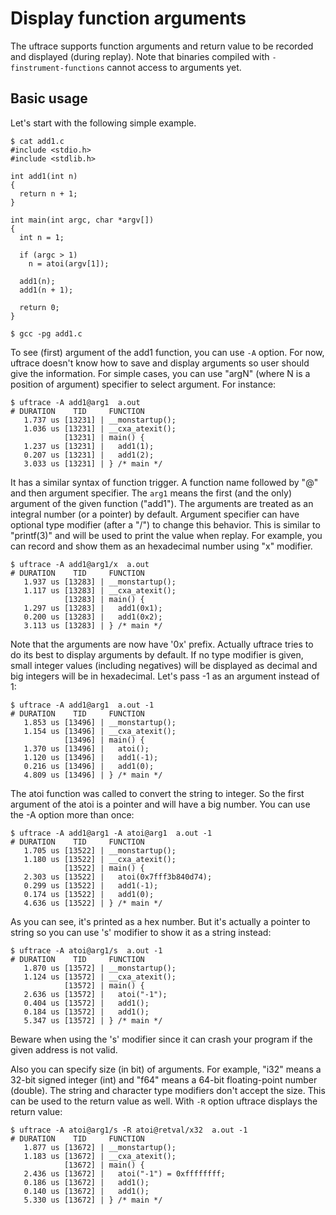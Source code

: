 # Display function arguments
The uftrace supports function arguments and return value to be recorded and displayed (during replay).  Note that binaries compiled with `-finstrument-functions` cannot access to arguments yet.

## Basic usage
Let's start with the following simple example.

```
$ cat add1.c
#include <stdio.h>
#include <stdlib.h>

int add1(int n)
{
  return n + 1;
}

int main(int argc, char *argv[])
{
  int n = 1;

  if (argc > 1)
    n = atoi(argv[1]);

  add1(n);
  add1(n + 1);

  return 0;
}

$ gcc -pg add1.c
```

To see (first) argument of the add1 function, you can use `-A` option.  For now, uftrace doesn't know how to save and display arguments so user should give the information.  For simple cases, you can use "argN" (where N is a position of argument) specifier to select argument.  For instance:

```
$ uftrace -A add1@arg1  a.out
# DURATION    TID     FUNCTION
   1.737 us [13231] | __monstartup();
   1.036 us [13231] | __cxa_atexit();
            [13231] | main() {
   1.237 us [13231] |   add1(1);
   0.207 us [13231] |   add1(2);
   3.033 us [13231] | } /* main */
```

It has a similar syntax of function trigger.  A function name followed by "@" and then argument specifier.  The `arg1` means the first (and the only) argument of the given function ("add1").  The arguments are treated as an integral number (or a pointer) by default.  Argument specifier can have optional type modifier (after a "/") to change this behavior.  This is similar to "printf(3)" and will be used to print the value when replay.  For example, you can record and show them as an hexadecimal number using "x" modifier.

```
$ uftrace -A add1@arg1/x  a.out
# DURATION    TID     FUNCTION
   1.937 us [13283] | __monstartup();
   1.117 us [13283] | __cxa_atexit();
            [13283] | main() {
   1.297 us [13283] |   add1(0x1);
   0.200 us [13283] |   add1(0x2);
   3.113 us [13283] | } /* main */
```

Note that the arguments are now have '0x' prefix.  Actually uftrace tries to do its best to display arguments by default.  If no type modifier is given, small integer values (including negatives) will be displayed as decimal and big integers will be in hexadecimal.  Let's pass -1 as an argument instead of 1:

```
$ uftrace -A add1@arg1  a.out -1
# DURATION    TID     FUNCTION
   1.853 us [13496] | __monstartup();
   1.154 us [13496] | __cxa_atexit();
            [13496] | main() {
   1.370 us [13496] |   atoi();
   1.120 us [13496] |   add1(-1);
   0.216 us [13496] |   add1(0);
   4.809 us [13496] | } /* main */
```

The atoi function was called to convert the string to integer.  So the first argument of the atoi is a pointer and will have a big number.  You can use the -A option more than once:

```
$ uftrace -A add1@arg1 -A atoi@arg1  a.out -1
# DURATION    TID     FUNCTION
   1.705 us [13522] | __monstartup();
   1.180 us [13522] | __cxa_atexit();
            [13522] | main() {
   2.303 us [13522] |   atoi(0x7fff3b840d74);
   0.299 us [13522] |   add1(-1);
   0.174 us [13522] |   add1(0);
   4.636 us [13522] | } /* main */
```

As you can see, it's printed as a hex number.  But it's actually a pointer to string so you can use 's' modifier to show it as a string instead:

```
$ uftrace -A atoi@arg1/s  a.out -1
# DURATION    TID     FUNCTION
   1.870 us [13572] | __monstartup();
   1.124 us [13572] | __cxa_atexit();
            [13572] | main() {
   2.636 us [13572] |   atoi("-1");
   0.404 us [13572] |   add1();
   0.184 us [13572] |   add1();
   5.347 us [13572] | } /* main */
```

Beware when using the 's' modifier since it can crash your program if the given address is not valid.

Also you can specify size (in bit) of arguments.  For example, "i32" means a 32-bit signed integer (int) and "f64" means a 64-bit floating-point number (double).  The string and character type modifiers don't accept the size.  This can be used to the return value as well.  With `-R` option uftrace displays the return value:

```
$ uftrace -A atoi@arg1/s -R atoi@retval/x32  a.out -1
# DURATION    TID     FUNCTION
   1.877 us [13672] | __monstartup();
   1.183 us [13672] | __cxa_atexit();
            [13672] | main() {
   2.436 us [13672] |   atoi("-1") = 0xffffffff;
   0.186 us [13672] |   add1();
   0.140 us [13672] |   add1();
   5.330 us [13672] | } /* main */
```